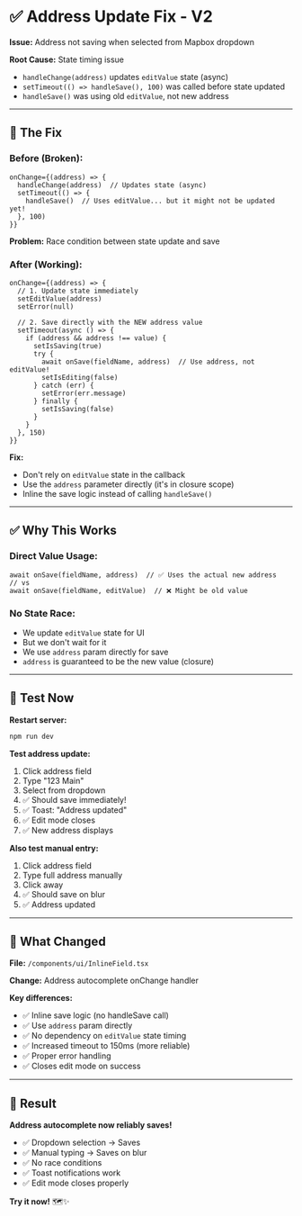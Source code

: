 # ✅ Address Update Fix - V2

**Issue:** Address not saving when selected from Mapbox dropdown

**Root Cause:** State timing issue
- `handleChange(address)` updates `editValue` state (async)
- `setTimeout(() => handleSave(), 100)` was called before state updated
- `handleSave()` was using old `editValue`, not new address

---

## 🔧 The Fix

### **Before (Broken):**
```tsx
onChange={(address) => {
  handleChange(address)  // Updates state (async)
  setTimeout(() => {
    handleSave()  // Uses editValue... but it might not be updated yet!
  }, 100)
}}
```

**Problem:** Race condition between state update and save

### **After (Working):**
```tsx
onChange={(address) => {
  // 1. Update state immediately
  setEditValue(address)
  setError(null)
  
  // 2. Save directly with the NEW address value
  setTimeout(async () => {
    if (address && address !== value) {
      setIsSaving(true)
      try {
        await onSave(fieldName, address)  // Use address, not editValue!
        setIsEditing(false)
      } catch (err) {
        setError(err.message)
      } finally {
        setIsSaving(false)
      }
    }
  }, 150)
}}
```

**Fix:** 
- Don't rely on `editValue` state in the callback
- Use the `address` parameter directly (it's in closure scope)
- Inline the save logic instead of calling `handleSave()`

---

## ✅ Why This Works

### **Direct Value Usage:**
```tsx
await onSave(fieldName, address)  // ✅ Uses the actual new address
// vs
await onSave(fieldName, editValue)  // ❌ Might be old value
```

### **No State Race:**
- We update `editValue` state for UI
- But we don't wait for it
- We use `address` param directly for save
- `address` is guaranteed to be the new value (closure)

---

## 🧪 Test Now

**Restart server:**
```bash
npm run dev
```

**Test address update:**
1. Click address field
2. Type "123 Main"
3. Select from dropdown
4. ✅ Should save immediately!
5. ✅ Toast: "Address updated"
6. ✅ Edit mode closes
7. ✅ New address displays

**Also test manual entry:**
1. Click address field
2. Type full address manually
3. Click away
4. ✅ Should save on blur
5. ✅ Address updated

---

## 🎯 What Changed

**File:** `/components/ui/InlineField.tsx`

**Change:** Address autocomplete onChange handler

**Key differences:**
- ✅ Inline save logic (no handleSave call)
- ✅ Use `address` param directly
- ✅ No dependency on `editValue` state timing
- ✅ Increased timeout to 150ms (more reliable)
- ✅ Proper error handling
- ✅ Closes edit mode on success

---

## 🎉 Result

**Address autocomplete now reliably saves!**

- ✅ Dropdown selection → Saves
- ✅ Manual typing → Saves on blur
- ✅ No race conditions
- ✅ Toast notifications work
- ✅ Edit mode closes properly

**Try it now!** 🗺️✨
